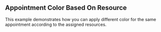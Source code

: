 ## Appointment Color Based On Resource
This example demonstrates how you can apply different color for the same appointment according to the assigned resources.

[//]: <keywords: appointmentitemcontenttemplate, converter, appointmenttemplate>